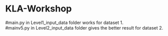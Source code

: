# KLA-Workshop
#main.py in Level1_input_data folder works for dataset 1.                      
#mainv5.py in Level2_input_data folder gives the better result for dataset 2.
